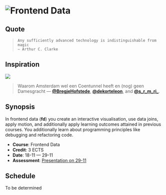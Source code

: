 # ![Frontend Data][banner]

## Quote

> ```text
> Any sufficiently advanced technology is indistinguishable from magic
> — Arthur C. Clarke
> ```

## Inspiration

[![][inspiration-cover]][inspiration-link]

> Waarom Amsterdam wel een Coentunnel heeft en (nog) geen Damesgracht
> — [**@BregjeHofstede**][bregje], [**@dekorteleon**][leon], and
> [**@s_r_m_ri_**][sara].

## Synopsis

In frontend data (**fd**) you create an interactive visualisation, use data
joins, apply motion, and additionally apply learning outcomes attained in
previous courses.
You additionally learn about programming principles like debugging and
refactoring code.

*   **Course**: Frontend Data
*   **Credit**: 3 ECTS
*   **Date**: 18-11 — 29-11
*   **Assessment**: [Presentation on 29-11][assessment]

## Schedule

To be determined

[banner]: https://cdn.jsdelivr.net/gh/cmda-tt/logo@6b810afa/banner-frontend-data.svg

[inspiration-cover]: ../images/streets.jpg

[inspiration-link]: https://decorrespondent.nl/8085/waarom-amsterdam-wel-een-coentunnel-heeft-en-nog-geen-damesgracht/1030332074310-8ac646fc

[assessment]: ./assessment.md

[leon]: https://twitter.com/dekorteleon

[bregje]: https://twitter.com/BregjeHofstede

[sara]: https://twitter.com/s_r_m_ri_